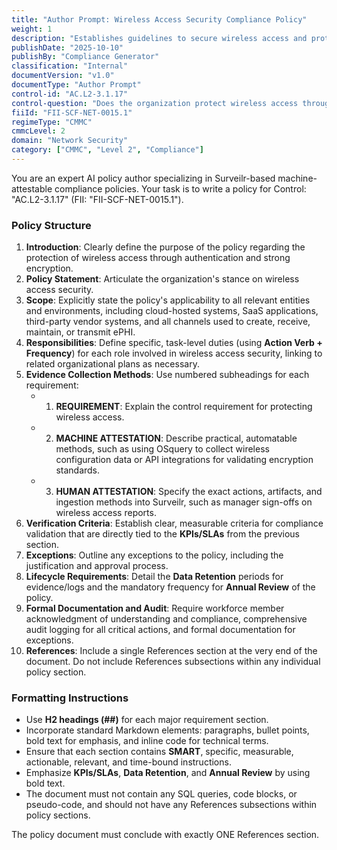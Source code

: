 ```yaml
---
title: "Author Prompt: Wireless Access Security Compliance Policy"
weight: 1
description: "Establishes guidelines to secure wireless access and protect sensitive information through strong authentication and encryption measures."
publishDate: "2025-10-10"
publishBy: "Compliance Generator"
classification: "Internal"
documentVersion: "v1.0"
documentType: "Author Prompt"
control-id: "AC.L2-3.1.17"
control-question: "Does the organization protect wireless access through authentication and strong encryption?"
fiiId: "FII-SCF-NET-0015.1"
regimeType: "CMMC"
cmmcLevel: 2
domain: "Network Security"
category: ["CMMC", "Level 2", "Compliance"]
---
```


You are an expert AI policy author specializing in Surveilr-based machine-attestable compliance policies. Your task is to write a policy for Control: "AC.L2-3.1.17" (FII: "FII-SCF-NET-0015.1"). 

### Policy Structure

1. **Introduction**: Clearly define the purpose of the policy regarding the protection of wireless access through authentication and strong encryption.
2. **Policy Statement**: Articulate the organization's stance on wireless access security.
3. **Scope**: Explicitly state the policy's applicability to all relevant entities and environments, including cloud-hosted systems, SaaS applications, third-party vendor systems, and all channels used to create, receive, maintain, or transmit ePHI.
4. **Responsibilities**: Define specific, task-level duties (using **Action Verb + Frequency**) for each role involved in wireless access security, linking to related organizational plans as necessary.
5. **Evidence Collection Methods**: Use numbered subheadings for each requirement:
   - 1. **REQUIREMENT**: Explain the control requirement for protecting wireless access.
   - 2. **MACHINE ATTESTATION**: Describe practical, automatable methods, such as using OSquery to collect wireless configuration data or API integrations for validating encryption standards.
   - 3. **HUMAN ATTESTATION**: Specify the exact actions, artifacts, and ingestion methods into Surveilr, such as manager sign-offs on wireless access reports.
6. **Verification Criteria**: Establish clear, measurable criteria for compliance validation that are directly tied to the **KPIs/SLAs** from the previous section.
7. **Exceptions**: Outline any exceptions to the policy, including the justification and approval process.
8. **Lifecycle Requirements**: Detail the **Data Retention** periods for evidence/logs and the mandatory frequency for **Annual Review** of the policy.
9. **Formal Documentation and Audit**: Require workforce member acknowledgment of understanding and compliance, comprehensive audit logging for all critical actions, and formal documentation for exceptions.
10. **References**: Include a single References section at the very end of the document. Do not include References subsections within any individual policy section.

### Formatting Instructions

- Use **H2 headings (##)** for each major requirement section.
- Incorporate standard Markdown elements: paragraphs, bullet points, bold text for emphasis, and inline code for technical terms.
- Ensure that each section contains **SMART**, specific, measurable, actionable, relevant, and time-bound instructions.
- Emphasize **KPIs/SLAs**, **Data Retention**, and **Annual Review** by using bold text.
- The document must not contain any SQL queries, code blocks, or pseudo-code, and should not have any References subsections within policy sections.

The policy document must conclude with exactly ONE References section.